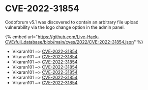 # CVE-2022-31854

Codoforum v5.1 was discovered to contain an arbitrary file upload vulnerability via the logo change option in the admin panel.

{% embed url="https://github.com/Live-Hack-CVE/full_database/blob/main/cves/2022/CVE-2022-31854.json" %}


* Vikaran101 ~> [CVE-2022-31854](https://www.alice-snow.ru/2022/database/cve-2022-31854/cve-2022-31854-vikaran101)
* Vikaran101 ~> [CVE-2022-31854](https://www.alice-snow.ru/2022/database/cve-2022-31854/cve-2022-31854-vikaran101)
* Vikaran101 ~> [CVE-2022-31854](https://www.alice-snow.ru/2022/database/cve-2022-31854/cve-2022-31854-vikaran101)
* Vikaran101 ~> [CVE-2022-31854](https://www.alice-snow.ru/2022/database/cve-2022-31854/cve-2022-31854-vikaran101)
* Vikaran101 ~> [CVE-2022-31854](https://www.alice-snow.ru/2022/database/cve-2022-31854/cve-2022-31854-vikaran101)
* Vikaran101 ~> [CVE-2022-31854](https://www.alice-snow.ru/2022/database/cve-2022-31854/cve-2022-31854-vikaran101)
* Vikaran101 ~> [CVE-2022-31854](https://www.alice-snow.ru/2022/database/cve-2022-31854/cve-2022-31854-vikaran101)